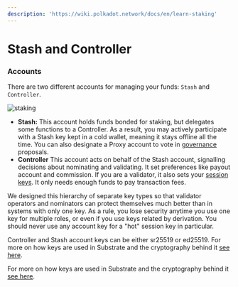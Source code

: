 ```yaml
---
description: 'https://wiki.polkadot.network/docs/en/learn-staking'
---
```


# Stash and Controller

### Accounts

There are two different accounts for managing your funds: `Stash` and `Controller`.

![staking](https://wiki.polkadot.network/docs/assets/NPoS/staking-keys_stash_controller.png)

* **Stash:** This account holds funds bonded for staking, but delegates some functions to a Controller. As a result, you may actively participate with a Stash key kept in a cold wallet, meaning it stays offline all the time. You can also designate a Proxy account to vote in [governance](https://wiki.polkadot.network/docs/en/learn-governance) proposals.
* **Controller** This account acts on behalf of the Stash account, signalling decisions about nominating and validating. It set preferences like payout account and commission. If you are a validator, it also sets your [session keys](https://wiki.polkadot.network/docs/en/learn-keys#session-keys). It only needs enough funds to pay transaction fees.

We designed this hierarchy of separate key types so that validator operators and nominators can protect themselves much better than in systems with only one key. As a rule, you lose security anytime you use one key for multiple roles, or even if you use keys related by derivation. You should never use any account key for a "hot" session key in particular.

Controller and Stash account keys can be either sr25519 or ed25519. For more on how keys are used in Substrate and the cryptography behind it [see here](https://wiki.polkadot.network/docs/en/learn-keys).

For more on how keys are used in Substrate and the cryptography behind it [see here](https://wiki.polkadot.network/docs/en/learn-keys).

